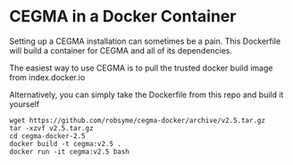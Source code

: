 CEGMA in a Docker Container
===========================

Setting up a CEGMA installation can sometimes be a pain. This Dockerfile will build a container for CEGMA and all of its dependencies.

The easiest way to use CEGMA is to pull the trusted docker build image from index.docker.io

    
Alternatively, you can simply take the Dockerfile from this repo and build it yourself

    wget https://github.com/robsyme/cegma-docker/archive/v2.5.tar.gz
    tar -xzvf v2.5.tar.gz
    cd cegma-docker-2.5
    docker build -t cegma:v2.5 .
    docker run -it cegma:v2.5 bash


